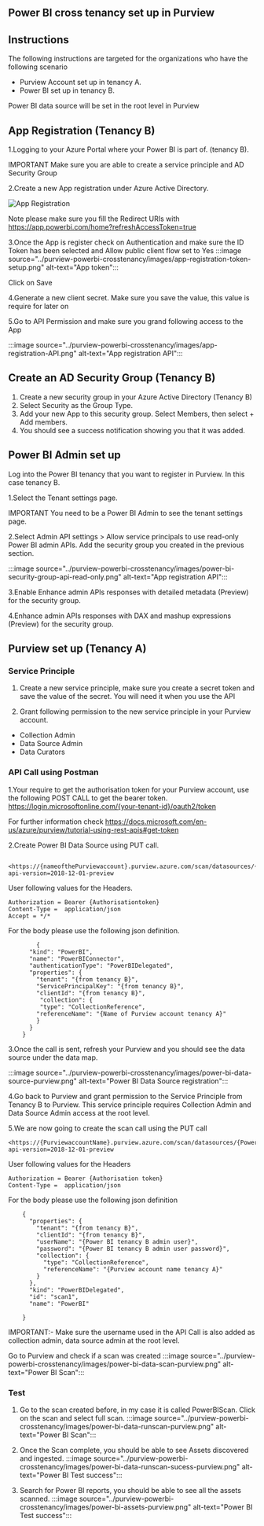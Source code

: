 ## Power BI cross tenancy set up in Purview

## Instructions

The following instructions are targeted for the organizations who have the following scenario

- Purview Account set up in tenancy A.
- Power BI set up in tenancy B.

Power BI data source will be set in the root level in Purview

## App Registration (Tenancy B)

1.Logging to your Azure Portal where your Power BI is part of. (tenancy B).
  
IMPORTANT Make sure you are able to create a service principle and AD Security Group

2.Create a new App registration under Azure Active Directory.

 ![App Registration](../purview-powerbi-crosstenancy/Images/aad-app-registration-set-up.png)

Note please make sure you fill the Redirect URIs with <https://app.powerbi.com/home?refreshAccessToken=true>

3.Once the App is register check on Authentication and make sure the ID Token has been selected and Allow public client flow set to Yes
:::image source="../purview-powerbi-crosstenancy/images/app-registration-token-setup.png" alt-text="App token":::

Click on Save

4.Generate a new client secret. Make sure you save the value, this value is require for later on

5.Go to API Permission and make sure you grand following access to the App

:::image source="../purview-powerbi-crosstenancy/images/app-registration-API.png" alt-text="App registration API":::

## Create an AD Security Group (Tenancy B)

1. Create a new security group in your Azure Active Directory (Tenancy B)
2. Select Security as the Group Type.
3. Add your new App to this security group. Select Members, then select + Add members.
4. You should see a success notification showing you that it was added.

## Power BI Admin set up

Log into the Power BI tenancy that you want to register in Purview. In this case tenancy B.

1.Select the Tenant settings page.

IMPORTANT You need to be a Power BI Admin to see the tenant settings page.

2.Select Admin API settings > Allow service principals to use read-only Power BI admin APIs. Add the security group you created in the previous section.

:::image source="../purview-powerbi-crosstenancy/images/power-bi-security-group-api-read-only.png" alt-text="App registration API":::

3.Enable Enhance admin APIs responses with detailed metadata (Preview) for the security group.

4.Enhance admin APIs responses with DAX and mashup expressions (Preview) for the security group.

## Purview set up (Tenancy A)

### Service Principle

1. Create a new service principle, make sure you create a secret token and save the value of the secret. You will need it  when you use the API

2. Grant following permission to the new service principle in your Purview account.

- Collection Admin
- Data Source Admin
- Data Curators

### API Call using Postman

1.Your require to get the authorisation token for your Purview account, use the following POST CALL to get the bearer token. <https://login.microsoftonline.com/{your-tenant-id}/oauth2/token>

For further information check <https://docs.microsoft.com/en-us/azure/purview/tutorial-using-rest-apis#get-token>

2.Create Power BI Data Source using PUT call.

      <https://{nameofthePurviewaccount}.purview.azure.com/scan/datasources/{PowerBIDataSourceName}?api-version=2018-12-01-preview

User following values for the Headers.

    Authorization = Bearer {Authorisationtoken}
    Content-Type =  application/json
    Accept = */*

For the body please use the following json definition.

            {
          "kind": "PowerBI",
          "name": "PowerBIConnector",
          "authenticationType": "PowerBIDelegated",
          "properties": {
            "tenant": "{from tenancy B}",
            "ServicePrincipalKey": "{from tenancy B}",
            "clientId": "{from tenancy B}",
             "collection": {
             "type": "CollectionReference",
            "referenceName": "{Name of Purview account tenancy A}"
            }
          }
        }

3.Once the call is sent, refresh your Purview and you should see the data source under the data map.

:::image source="../purview-powerbi-crosstenancy/images/power-bi-data-source-purview.png" alt-text="Power BI  Data Source registration":::

4.Go back to Purview and grant permission to the Service Principle from Tenancy B to Purview.
This service principle requires Collection Admin and Data Source Admin access at the root level.

5.We are now going to create the scan call using the PUT call  

    <https://{PurviewaccountName}.purview.azure.com/scan/datasources/{PowerBIDataSourceName}/scans/PowerBIScan?api-version=2018-12-01-preview

User following values for the Headers

    Authorization = Bearer {Authorisation token}
    Content-Type =  application/json

 For the body please use the following json definition

        {
          "properties": {
            "tenant": "{from tenancy B}",
            "clientId": "{from tenancy B}",
            "userName": "{Power BI tenancy B admin user}",
            "password": "{Power BI tenancy B admin user password}",
            "collection": {
              "type": "CollectionReference",
              "referenceName": "{Purview account name tenancy A}"
            }
          },
          "kind": "PowerBIDelegated",
          "id": "scan1",
          "name": "PowerBI"
        
        }

IMPORTANT:- Make sure the username used in the API Call is also added as collection admin, data source admin at the root level.

Go to Purview and check if a scan was created :::image source="../purview-powerbi-crosstenancy/images/power-bi-data-scan-purview.png" alt-text="Power BI Scan":::

### Test

1. Go to the scan created before, in my case it is called PowerBIScan. Click on the scan and select full scan. :::image source="../purview-powerbi-crosstenancy/images/power-bi-data-runscan-purview.png" alt-text="Power BI Scan":::

2. Once the Scan complete, you should be able to see Assets discovered and ingested. :::image source="../purview-powerbi-crosstenancy/images/power-bi-data-runscan-sucess-purview.png" alt-text="Power BI Test success":::

3. Search for Power BI reports, you should be able to see all the assets scanned. :::image source="../purview-powerbi-crosstenancy/images/power-bi-assets-purview.png" alt-text="Power BI Test success":::
